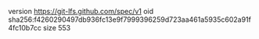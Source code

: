 version https://git-lfs.github.com/spec/v1
oid sha256:f4260290497db936fc13e9f7999396259d723aa461a5935c602a91f4fc10b7cc
size 553
